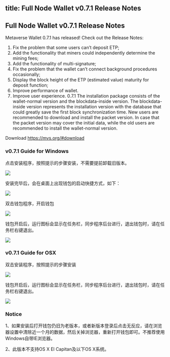 title: Full Node Wallet v0.7.1 Release Notes
---

## Full Node Wallet v0.7.1 Release Notes
Metaverse Wallet 0.7.1 has released! Check out the Release Notes:
1. Fix the problem that some users can’t deposit ETP;
2. Add the functionality that miners could independently determine the mining fees;
3. Add the functionality of multi-signature;
4. Fix the problem that the wallet can’t connect background procedures occasionally;
5. Display the block height of the ETP (estimated value) maturity for deposit function;
6. Improve performance of wallet.
7. Improve user experience.
0.7.1 The installation package consists of the wallet-normal version and the blockdata-inside version. The blockdata-inside version represents the installation version with the database that could greatly save the first block synchronization time. New users are recommended to download and install the packet version. In case that the packet version may cover the initial data, while the old users are recommended to install the wallet-normal version.

Download <https://mvs.org/#download>

### v0.7.1 Guide for Windows
点击安装程序，按照提示的步骤安装，不需要提前卸载旧版本。

![](http://bbs.viewfin.com/data/attachment/forum/201710/20/105714nc8xhnzm833hxhyn.png)

安装完毕后，会在桌面上出现钱包的启动快捷方式，如下：

![](http://bbs.viewfin.com/data/attachment/forum/201710/20/105745ushm64aeclkq6s4q.png)

双击钱包程序，开启钱包

![](http://bbs.viewfin.com/data/attachment/forum/201710/20/105818d2zeuew3otoeoh2u.png)

钱包开启后，运行图标会显示在任务栏，同步程序后台进行，退出钱包时，请在任务栏右键退出。

![](http://bbs.viewfin.com/data/attachment/forum/201710/20/105845ds34b48nzz848ds5.png)

### v0.7.1 Guide for OSX
双击安装程序，按照提示的步骤安装

![](http://bbs.viewfin.com/data/attachment/forum/201710/20/105937kwwswa2nac6g9aw6.jpg)

钱包开启后，运行图标会显示在任务栏，同步程序后台进行，退出钱包时，请在任务栏右键退出。

![](http://bbs.viewfin.com/data/attachment/forum/201710/20/110126r83y6swk36y0ld9l.jpg)

### Notice

1、如果安装后打开钱包仍旧为老版本，或者新版本登录后点击无反应，请在浏览器设置中清除近一个月的数据，然后关掉浏览器，重新打开钱包即可。不推荐使用Windows自带IE浏览器。

2、此版本不支持OS X El Capitan及以下OS X系统。
